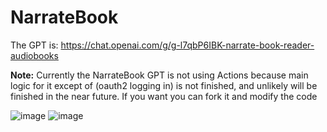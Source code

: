 # NarrateBook
The GPT is: https://chat.openai.com/g/g-l7qbP6IBK-narrate-book-reader-audiobooks

**Note:** Currently the NarrateBook GPT is not using Actions because main logic for it except of (oauth2 logging in) is not finished, and unlikely will be finished in the near future. If you want you can fork it and modify the code

![image](https://github.com/Kkordik/NarrateBook/assets/99617240/8caf54ee-f1d6-43e2-86e4-98090a86da9a)
![image](https://github.com/Kkordik/NarrateBook/assets/99617240/2db8da96-5a2f-44f2-ae37-fe64d9596b5d)

